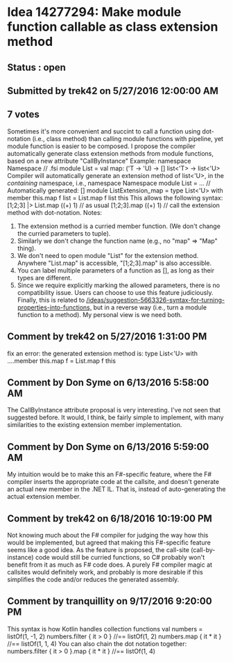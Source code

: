 # Idea 14277294: Make module function callable as class extension method #

## Status : open

## Submitted by trek42 on 5/27/2016 12:00:00 AM

## 7 votes

Sometimes it's more convenient and succint to call a function using dot-notation (i.e., class method) than calling module functions with pipeline, yet module function is easier to be composed. I propose the compiler automatically generate class extension methods from module functions, based on a new attribute "CallByInstance" Example:
namespace Namespace
// .fsi
module List =
val map: ('T -> 'U) -> [<CallByInstance>] list<'T> -> list<'U>
Compiler will automatically generate an extension method of list<'U>, in the *containing* namespace, i.e.,
namespace Namespace
module List = ...
// Automatically generated:
[<AutoOpen>]
module ListExtension_map =
type List<'U> with
member this.map f list = List.map f list this
This allows the following syntax:
[1;2;3] |> List.map ((+) 1) // as usual
[1;2;3].map ((+) 1) // call the extension method with dot-notation.
Notes:
1. The extension method is a curried member function. (We don't change the curried parameters to tuple).
2. Similarly we don't change the function name (e.g., no "map" => "Map" thing).
3. We don't need to open module "List" for the extension method. Anywhere "List.map" is accessible, "[1;2;3].map" is also accessible.
4. You can label multiple parameters of a function as [<CallByInstance>], as long as their types are different.
5. Since we require explicitly marking the allowed parameters, there is no compatibility issue. Users can choose to use this feature judiciously.
Finally, this is related to [/ideas/suggestion-5663326-syntax-for-turning-properties-into-functions,](/ideas/suggestion-5663326-syntax-for-turning-properties-into-functions,.md) but in a reverse way (i.e., turn a module function to a method). My personal view is we need both.


## Comment by trek42 on 5/27/2016 1:31:00 PM

fix an error: the generated extension method is:
type List<'U> with
....member this.map f = List.map f this

## Comment by Don Syme on 6/13/2016 5:58:00 AM

The CallByInstance attribute proposal is very interesting. I've not seen that suggested before. It would, I think, be fairly simple to implement, with many similarities to the existing extension member implementation.

## Comment by Don Syme on 6/13/2016 5:59:00 AM

My intuition would be to make this an F#-specific feature, where the F# compiler inserts the appropriate code at the callsite, and doesn't generate an actual new member in the .NET IL.
That is, instead of auto-generating the actual extension member.

## Comment by trek42 on 6/18/2016 10:19:00 PM

Not knowing much about the F# compiler for judging the way how this would be implemented, but agreed that making this F#-specific feature seems like a good idea. As the feature is proposed, the call-site (call-by-instance) code would still be curried functions, so C# probably won't benefit from it as much as F# code does. A purely F# compiler magic at callsites would definitely work, and probably is more desirable if this simplifies the code and/or reduces the generated assembly.

## Comment by tranquillity on 9/17/2016 9:20:00 PM

This syntax is how Kotlin handles collection functions
val numbers = listOf(1, -1, 2)
numbers.filter { it > 0 } //== listOf(1, 2)
numbers.map { it * it } //== listOf(1, 1, 4)
You can also chain the dot notation together:
numbers.filter { it > 0 }.map { it * it } //== listOf(1, 4)
